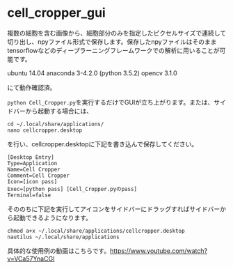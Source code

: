 # cell_cropper_gui

複数の細胞を含む画像から、細胞部分のみを指定したピクセルサイズで連続して切り出し、npyファイル形式で保存します。保存したnpyファイルはそのままtensorflowなどのディープラーニングフレームワークでの解析に用いることが可能です。

ubuntu 14.04
anaconda 3-4.2.0 (python 3.5.2)
opencv 3.1.0

にて動作確認済。

`python Cell_Cropper.py`を実行するだけでGUIが立ち上がります。または、サイドバーから起動する場合には、
    
    cd ~/.local/share/applications/
    nano cellcropper.desktop

を行い、cellcropper.desktopに下記を書き込んで保存してください。
    
    [Desktop Entry]
    Type=Application
    Name=Cell Cropper
    Comment=Cell Cropper
    Icon=[icon pass]
    Exec=[python pass] [Cell_Cropper.pyのpass]
    Terminal=false
    
そののちに下記を実行してアイコンをサイドバーにドラッグすればサイドバーから起動できるようになります。

    chmod a+x ~/.local/share/applications/cellcropper.desktop 
    nautilus ~/.local/share/applications

具体的な使用例の動画はこちらです。https://www.youtube.com/watch?v=VCa57YnaCGI
